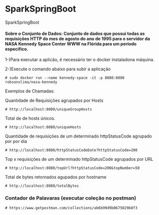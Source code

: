 # SparkSpringBoot
SparkSpringBoot

#### Sobre o Conjunto de Dados: Conjunto de dados que possui  todas as requisições HTTP  do mes de agosto do ano de 1995 para o servidor da NASA Kennedy Space Center WWW na Flórida  para um período específico.

1-)Para executar a aplicão, é necessário ter o docker instaladona máquina.

2-)Execute o comando abaixo para subir a aplicação

    # sudo docker run --name kennedy-space -it -p 8080:8080 robsonxlima/nasa-kennedy
    
Exemplos de Chamadas:  

Quantidade de Requisições agrupados por Hosts 

    # http://localhost:8080/uniqueGroupHosts

Total de  de hosts únicos.    

    # http://localhost:8080/uniqueHosts

Quantidade de requisições  de um determinado httpStatusCode agrupado por por dia 

    # http://localhost:8080/httpStatusCodeDate?httpStatusCode=200
    
Top x requisições  de um determinado httpStatusCode agrupados por URL 

    # http://localhost:8080/topUrl?httpStatusCode=200&topNumber=50

Total  de bytes retornados agupados por hostname 
   
    # http://localhost:8080/totalBytes



### Contador de Palavaras  (executar coleção no postman)
    
    # https://www.getpostman.com/collections/ab6b99d9b0675029b8f3
